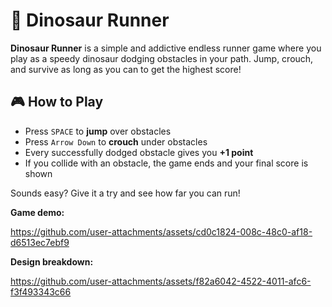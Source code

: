 # 🦖 Dinosaur Runner

**Dinosaur Runner** is a simple and addictive endless runner game where you play as a speedy dinosaur dodging obstacles in your path. Jump, crouch, and survive as long as you can to get the highest score!

## 🎮 How to Play

- Press `SPACE` to **jump** over obstacles
- Press `Arrow Down` to **crouch** under obstacles
- Every successfully dodged obstacle gives you **+1 point**
- If you collide with an obstacle, the game ends and your final score is shown

Sounds easy? Give it a try and see how far you can run!

**Game demo:**


https://github.com/user-attachments/assets/cd0c1824-008c-48c0-af18-d6513ec7ebf9

**Design breakdown:**

https://github.com/user-attachments/assets/f82a6042-4522-4011-afc6-f3f493343c66



